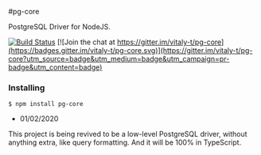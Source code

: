 #pg-core

PostgreSQL Driver for NodeJS.

[![Build Status](https://travis-ci.org/vitaly-t/pg-core.svg?branch=master)](https://travis-ci.org/vitaly-t/pg-core)
[![Join the chat at https://gitter.im/vitaly-t/pg-core](https://badges.gitter.im/vitaly-t/pg-core.svg)](https://gitter.im/vitaly-t/pg-core?utm_source=badge&utm_medium=badge&utm_campaign=pr-badge&utm_content=badge)

### Installing

```
$ npm install pg-core
```

* 01/02/2020

This project is being revived to be a low-level PostgreSQL driver, without anything extra,
like query formatting. And it will be 100% in TypeScript.
